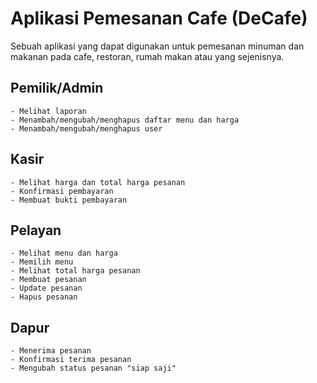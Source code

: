 # Aplikasi Pemesanan Cafe (DeCafe)
Sebuah aplikasi yang dapat digunakan untuk pemesanan minuman dan makanan pada cafe, restoran, rumah makan atau yang sejenisnya.

## Pemilik/Admin
    - Melihat laporan
    - Menambah/mengubah/menghapus daftar menu dan harga
    - Menambah/mengubah/menghapus user
## Kasir
    - Melihat harga dan total harga pesanan
    - Konfirmasi pembayaran
    - Membuat bukti pembayaran
## Pelayan
    - Melihat menu dan harga
    - Memilih menu
    - Melihat total harga pesanan
    - Membuat pesanan
    - Update pesanan
    - Hapus pesanan
## Dapur
    - Menerima pesanan
    - Konfirmasi terima pesanan
    - Mengubah status pesanan "siap saji"
